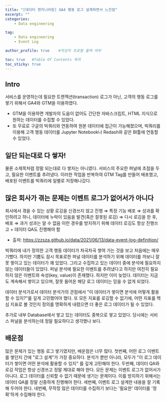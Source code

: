 ```yaml
---
title: "[데이터 엔지니어링] GA4 행동 로그 설계하면서 느낀점"
excerpt: ""
categories:
    - Data engineering

tag:
    - Data engineering
    - Event Log

author_profile: true    #작성자 프로필 출력 여부

toc: true   #Table Of Contents 목차 
toc_sticky: true
---
```


## Intro
서비스를 운영하는데 필요한 트랜잭션(transaction) 로그가 아닌, 고객의 행동 로그를 쌓기 위해서 GA4와 GTM을 이용하였다.
* GTM을 이용하면 개발자의 도움이 없어도 간단한 자바스크립트, HTML 지식으로 원하는 데이터를 수집할 수 있었다.
* 또 무료로 구글의 빅쿼리와 연동하여 원본 데이터에 접근이 가능해졌으며, 빅쿼리를 이용해 고객 행동 데이터를 Jupyter Notebook나 Redash와 같은 BI툴에 연동할 수 있었다.


## 일단 되는대로 다 쌓자!
물론 소제목처럼 정말 되는대로 다 쌓자는 아니였다. 서비스의 주요한 퍼널에 초점을 두고, 필요한 이벤트를 추려냈다. 이러한 작업을 반복하여 GTM Tag를 만들어 배포했고, 배포된 이벤트를 빅쿼리에 일별로 저장해나갔다.


## 많은 회사가 겪는 문제는 이벤트 로그가 없어서가 아니다

회사에서 겪을 수 있는 상황
로깅을 신경쓰지 않고 진행 ⇒ 특정 기능 배포 ⇒ 성과를 확인하려고 하니, 데이터에 누락이 있음을 발견(혹은 잘못된 로깅) ⇒ 다시 로깅을 한 후, 배포 ⇒ 과거 성과는 알 수 없음
이런 경우를 방지하기 위해 데이터 로깅도 항상 진행쓰고 + 데이터 QA도 진행해야 함

- 출처: https://zzsza.github.io/data/2021/06/13/data-event-log-definition/

빅쿼리에 내가 정의한 고객 행동 데이터가 차곡차곡 쌓여 가는 것을 보고 처음에는 매우 기뻤다. 하지만 기쁨도 잠시 목표로한 퍼널 데이터를 분석하기 위해 데이터를 까보니 잘못 쌓이고 있는 데이터가 꽤 있었다. 
그리고 수집하고 있는 데이터 중에 분석에 필요하지 않는 데이터들이 있었다. 퍼널 분석에 필요한 이벤트를 추려냈다고 하지만 여전히 필요하지 않은 이벤트와 속성(key, value)이 존재했다. 
하지만 이미 늦었다. 데이터는 지금도 계속해서 쌓이고 있으며, 잘못 들어온 해당 로그 데이터는 믿을 수 없게 되었다.

데이터 분석가로서 데이터 분석가의 관점에서 "이 데이터가 쌓이면 분석에 어떻게 활용할 수 있지?"를 깊게 고민했어야 했다. 또 모든 지표를 로깅할 수 없기에, 어떤 지표를 핵심 지표로 볼 것인지 정의를 명확하게 내렸으면 더 좋은 로그 데이터가
될 수 있었다. 

추가로 내부 Database에서 쌓고 있는 데이터도 중복으로 쌓고 있었다. 당시에는 서비스 퍼널을 분석하는데 정말 필요하다고 생각했나 보다. 


## 배운점

많은 문제가 있는 행동 로그 쌓기였지만, 배운점은 너무 많다. 
첫번째, 어떤 로그 이벤트를 쌓던지 간에 "로그 설계"가 가장 중요하다. 분석가 뿐만 아니라, 모두가 "이 로그 데이터가 쌓이면 어떤 분석에 활용할 수 있지" 를 깊게 고민해야 한다. 
두번째, 데이터 QA와 로깅 작업은 항상 신경쓰고 정말 제대로 해야 한다. 모든 문제는 이벤트 로그가 없어서가 아니다. 로그 데이터를 신뢰할 수 없기 때문에 생기는 문제이다. 이를 방지하기 위해서는 데이터 QA를 정말 신중하게 진행해야 한다.
세번째, 이벤트 로그 설계한 내용을 잘 기록해 두어야 한다.
네번째, 무작정 많은 데이터를 수집하기 보다는 '필요한' 데이터를 '정확'하게 수집해야 한다.



